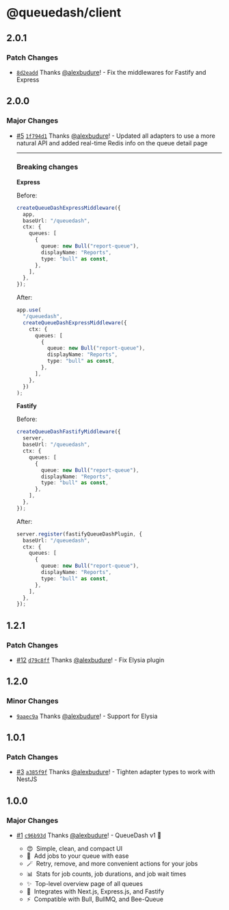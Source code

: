 # @queuedash/client

## 2.0.1

### Patch Changes

- [`8d2eadd`](https://github.com/alexbudure/queuedash/commit/8d2eadd9ad547ff2e893662474a228bf340f0728) Thanks [@alexbudure](https://github.com/alexbudure)! - Fix the middlewares for Fastify and Express

## 2.0.0

### Major Changes

- [#5](https://github.com/alexbudure/queuedash/pull/5) [`1f794d1`](https://github.com/alexbudure/queuedash/commit/1f794d1679225718dcc670e9c7eb59564fee1bc6) Thanks [@alexbudure](https://github.com/alexbudure)! - Updated all adapters to use a more natural API and added real-time Redis info on the queue detail page

  ***

  ### Breaking changes

  **Express**

  Before:

  ```typescript
  createQueueDashExpressMiddleware({
    app,
    baseUrl: "/queuedash",
    ctx: {
      queues: [
        {
          queue: new Bull("report-queue"),
          displayName: "Reports",
          type: "bull" as const,
        },
      ],
    },
  });
  ```

  After:

  ```typescript
  app.use(
    "/queuedash",
    createQueueDashExpressMiddleware({
      ctx: {
        queues: [
          {
            queue: new Bull("report-queue"),
            displayName: "Reports",
            type: "bull" as const,
          },
        ],
      },
    })
  );
  ```

  **Fastify**

  Before:

  ```typescript
  createQueueDashFastifyMiddleware({
    server,
    baseUrl: "/queuedash",
    ctx: {
      queues: [
        {
          queue: new Bull("report-queue"),
          displayName: "Reports",
          type: "bull" as const,
        },
      ],
    },
  });
  ```

  After:

  ```typescript
  server.register(fastifyQueueDashPlugin, {
    baseUrl: "/queuedash",
    ctx: {
      queues: [
        {
          queue: new Bull("report-queue"),
          displayName: "Reports",
          type: "bull" as const,
        },
      ],
    },
  });
  ```

## 1.2.1

### Patch Changes

- [#12](https://github.com/alexbudure/queuedash/pull/12) [`d79c8ff`](https://github.com/alexbudure/queuedash/commit/d79c8ffe34ae36c74d0663dd2e29e6c93327bf8c) Thanks [@alexbudure](https://github.com/alexbudure)! - Fix Elysia plugin

## 1.2.0

### Minor Changes

- [`9aaec9a`](https://github.com/alexbudure/queuedash/commit/9aaec9a21c091680cb30a67e9322eedd3e16dbe8) Thanks [@alexbudure](https://github.com/alexbudure)! - Support for Elysia

## 1.0.1

### Patch Changes

- [#3](https://github.com/alexbudure/queuedash/pull/3) [`a385f9f`](https://github.com/alexbudure/queuedash/commit/a385f9f9e76df4cea8e69d7e218b65915acef3bf) Thanks [@alexbudure](https://github.com/alexbudure)! - Tighten adapter types to work with NestJS

## 1.0.0

### Major Changes

- [#1](https://github.com/alexbudure/queuedash/pull/1) [`c96b93d`](https://github.com/alexbudure/queuedash/commit/c96b93d9659bbb34248ab377e6659ebfb1fc3dd8) Thanks [@alexbudure](https://github.com/alexbudure)! - QueueDash v1 🎉

  - 😍&nbsp; Simple, clean, and compact UI
  - 🧙&nbsp; Add jobs to your queue with ease
  - 🪄&nbsp; Retry, remove, and more convenient actions for your jobs
  - 📊&nbsp; Stats for job counts, job durations, and job wait times
  - ✨&nbsp; Top-level overview page of all queues
  - 🔋&nbsp; Integrates with Next.js, Express.js, and Fastify
  - ⚡️&nbsp; Compatible with Bull, BullMQ, and Bee-Queue
